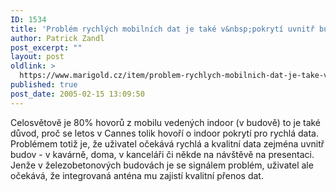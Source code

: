 ```yaml
---
ID: 1534
title: 'Problém rychlých mobilních dat je také v&nbsp;pokrytí uvnitř budov'
author: Patrick Zandl
post_excerpt: ""
layout: post
oldlink: >
  https://www.marigold.cz/item/problem-rychlych-mobilnich-dat-je-take-v-pokryti-uvnitr-budov
published: true
post_date: 2005-02-15 13:09:50
---
```

<p>Celosvětově je 80% hovorů z mobilu vedených indoor (v budově) to je také důvod, proč se letos v Cannes tolik hovoří o indoor pokrytí pro rychlá data. Problémem totiž je, že uživatel očekává rychlá a kvalitní data zejména uvnitř budov - v kavárně, doma, v kanceláři či někde na návštěvě na presentaci. Jenže v železobetonových budovách je se signálem problém, uživatel ale očekává, že integrovaná anténa mu zajistí kvalitní přenos dat.
</p>
